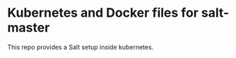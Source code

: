 Kubernetes and Docker files for salt-master
===========

This repo provides a Salt setup inside kubernetes.
